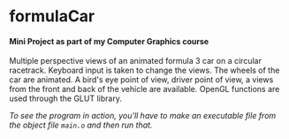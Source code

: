 # formulaCar

#### Mini Project as part of my Computer Graphics course


Multiple perspective views of an animated formula 3 car on a circular racetrack. Keyboard input is taken to change the views. The wheels of the car are animated. A bird's eye point of view, driver point of view, a views from the front and back of the vehicle are available.
OpenGL functions are used through the GLUT library.

*To see the program in action, you'll have to make an executable file from the object file `main.o`  and then run that.*
